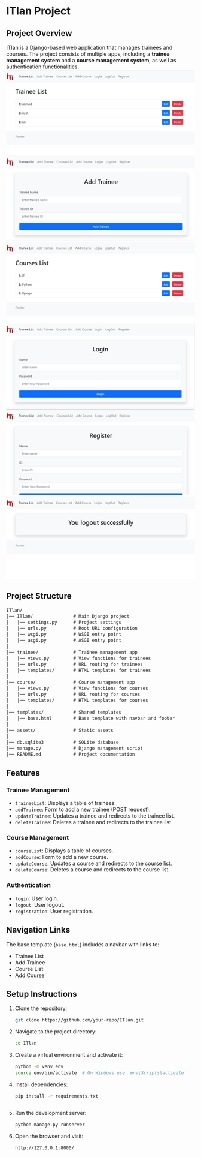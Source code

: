 # ITlan Project

## Project Overview
ITlan is a Django-based web application that manages trainees and courses. The project consists of multiple apps, including a **trainee management system** and a **course management system**, as well as authentication functionalities.
![alt text](assets/image.png)
![alt text](assets/image2.png)
![alt text](assets/image3.png)
![alt text](assets/image4.png)
![alt text](assets/image5.png)
![alt text](assets/image6.png)
## Project Structure
```
ITlan/
│── ITlan/               # Main Django project
│   │── settings.py      # Project settings
│   │── urls.py          # Root URL configuration
│   │── wsgi.py          # WSGI entry point
│   │── asgi.py          # ASGI entry point
│
│── trainee/             # Trainee management app
│   │── views.py         # View functions for trainees
│   │── urls.py          # URL routing for trainees
│   │── templates/       # HTML templates for trainees
│
│── course/              # Course management app
│   │── views.py         # View functions for courses
│   │── urls.py          # URL routing for courses
│   │── templates/       # HTML templates for courses
│
│── templates/           # Shared templates
│   │── base.html        # Base template with navbar and footer
│
│── assets/              # Static assets 
│
│── db.sqlite3           # SQLite database
│── manage.py            # Django management script
│── README.md            # Project documentation
```

## Features
### Trainee Management
- `traineeList`: Displays a table of trainees.
- `addTrainee`: Form to add a new trainee (POST request).
- `updateTrainee`: Updates a trainee and redirects to the trainee list.
- `deleteTrainee`: Deletes a trainee and redirects to the trainee list.

### Course Management
- `courseList`: Displays a table of courses.
- `addCourse`: Form to add a new course.
- `updateCourse`: Updates a course and redirects to the course list.
- `deleteCourse`: Deletes a course and redirects to the course list.

### Authentication
- `login`: User login.
- `logout`: User logout.
- `registration`: User registration.

## Navigation Links
The base template (`base.html`) includes a navbar with links to:
- Trainee List
- Add Trainee
- Course List
- Add Course

## Setup Instructions
1. Clone the repository:
   ```sh
   git clone https://github.com/your-repo/ITlan.git
   ```
2. Navigate to the project directory:
   ```sh
   cd ITlan
   ```
3. Create a virtual environment and activate it:
   ```sh
   python -m venv env
   source env/bin/activate  # On Windows use `env\Scripts\activate`
   ```
4. Install dependencies:
   ```sh
   pip install -r requirements.txt
   ```
   ```
5. Run the development server:
   ```sh
   python manage.py runserver
   ```
7. Open the browser and visit:
   ```
   http://127.0.0.1:8000/
   ```